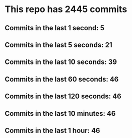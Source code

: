 # This repo has 2445 commits

## Commits in the last 1 second: 5
## Commits in the last 5 seconds: 21
## Commits in the last 10 seconds: 39
## Commits in the last 60 seconds: 46
## Commits in the last 120 seconds: 46
## Commits in the last 10 minutes: 46
## Commits in the last 1 hour: 46
